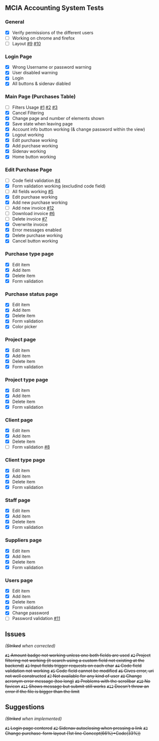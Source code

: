 ## MCIA Accounting System Tests

### General

* [x] Verify permissions of the different users
* [ ] Working on chrome and firefox
* [ ] Layout [#9](#b9) [#10](#b10)

### Login Page

* [x] Wrong Username or password warning
* [x] User disabled warning
* [x] Login
* [x] All buttons & sidenav diabled

### Main Page (Purchases Table)

* [ ] Filters Usage [#1](#b1) [#2](#b2) [#3](#b3)
* [x] Cancel Filtering
* [x] Change page and number of elements shown
* [x] Save state when leaving page
* [x] Account info button working (& change password within the view)
* [x] Logout working
* [x] Edit purchase working
* [x] Add purchase working
* [x] Sidenav working
* [x] Home button working

### Edit Purchase Page

* [ ] Code field validation [#4](#b4)
* [x] Form validation working (excludind code field)
* [ ] All fields working [#5](#b5)
* [x] Edit purchase working
* [x] Add new purchase working
* [ ] Add new invoice [#12](#b7)
* [ ] Download invoice [#6](#b6)
* [ ] Delete invoice [#7](#b7)
* [x] Overwrite invoice
* [x] Error messages enabled
* [x] Delete purchase working
* [x] Cancel button working

### Purchase type page

* [x] Edit item
* [x] Add item
* [x] Delete item
* [x] Form validation

### Purchase status page

* [x] Edit item
* [x] Add item
* [x] Delete item
* [x] Form validation
* [x] Color picker

### Project page

* [x] Edit item
* [x] Add item
* [x] Delete item
* [x] Form validation

### Project type page

* [x] Edit item
* [x] Add item
* [x] Delete item
* [x] Form validation

### Client page

* [x] Edit item
* [x] Add item
* [x] Delete item
* [ ] Form validation [#8](#b8)

### Client type page

* [x] Edit item
* [x] Add item
* [x] Delete item
* [x] Form validation

### Staff page

* [x] Edit item
* [x] Add item
* [x] Delete item
* [x] Form validation

### Suppliers page

* [x] Edit item
* [x] Add item
* [x] Delete item
* [x] Form validation

### Users page

* [x] Edit item
* [x] Add item
* [x] Delete item
* [x] Form validation
* [x] Change password
* [ ] Password validation [#11](#b11)

## Issues

_(~~Striked~~ when corrected)_

~~`#1` Amount badge not working unless one both fields are used<a name='b1'></a>~~
~~`#2` Project filtering not working (it search using a custom field not existing at the backend)<a name='b2'></a>~~
~~`#3` Input fields trigger requests on each char<a name='b3'></a>~~
~~`#4` Code field validation not working<a name='b4'></a>~~
~~`#5` Code field cannot be modified<a name='b5'></a>~~
~~`#6` Gives error, uri not well constructed<a name='b6'></a>~~
~~`#7` Not available for any kind of user<a name='b7'></a>~~
~~`#8` Change acronym error message (too long)<a name='b8'></a>~~
~~`#9` Problems with the scrollbar<a name='b9'></a>~~
~~`#10` No favicon<a name='b10'></a>~~
~~`#11` Shows message but submit still works<a name='b11'></a>~~
~~`#12` Doesn't throw an error if the file is bigger than the limit<a name='b12'></a>~~

## Suggestions

_(~~Striked~~ when implemented)_

~~`#1` Login page centered~~
~~`#2` Sidenav autoclosing when pressing a link~~
~~`#3` Change purchase-form layout (1st line Concept(66%)+Code(33%))~~
